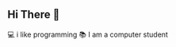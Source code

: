  ## Hi There  👋 
 💻 i like programming
 📚 I am a computer student

<!---
DavilsDev599/DavilsDev599 is a ✨ special ✨ repository because its `README.md` (this file) appears on your GitHub profile.
You can click the Preview link to take a look at your changes.
 💻 i like programming
 📚 I am a computer student
--->
